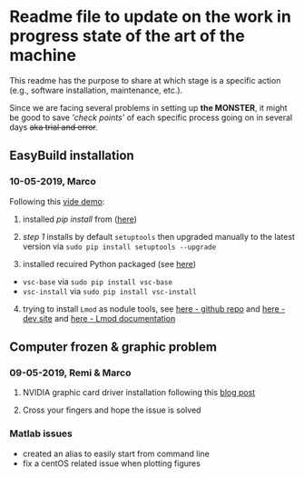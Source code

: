 # **Readme file to update on the work in progress state of the art of the machine**

This readme has the purpose to share at which stage is a specific action (e.g., software installation, maintenance, etc.).

Since we are facing several problems in setting up **the MONSTER**, it might be good to save _'check points'_ of each specific process going on in several days ~~aka trial and error~~.

## EasyBuild installation

### 10-05-2019, Marco

Following this [vide demo](https://easybuild.readthedocs.io/en/latest/demos/bootstrapping.html#demo-bootstrapping):

1. installed *pip install* from ([here](https://pip.pypa.io/en/stable/installing/))

2. *step 1* installs by default `setuptools` then upgraded manually to the latest version via `sudo pip install setuptools --upgrade`

3. installed recuired Python packaged (see [here](https://easybuild.readthedocs.io/en/latest/Installation.html#required-python-packages))
* `vsc-base` via `sudo pip install vsc-base`
* `vsc-install` via `sudo pip install vsc-install`

4. trying to install `Lmod` as nodule tools, see [here - github repo](https://github.com/TACC/Lmod ) and [here - dev site](https://www.tacc.utexas.edu/research-development/tacc-projects/lmod) and [here - Lmod documentation](https://lmod.readthedocs.io/en/latest/030_installing.html)

## Computer frozen & graphic problem

### 09-05-2019, Remi & Marco

1. NVIDIA graphic card driver installation following this [blog post](https://www.cyberciti.biz/faq/how-to-install-nvidia-driver-on-centos-7-linux/)

2. Cross your fingers and hope the issue is solved


### Matlab issues

- created an alias to easily start from command line
- fix a centOS related issue when plotting figures
